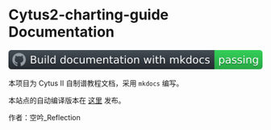 # Cytus2-charting-guide Documentation

![Build documentation with mkdocs](README.assets/build_with_mkdocs.svg)

本项目为 Cytus II 自制谱教程文档，采用 `mkdocs` 编写。

本站点的自动编译版本在 [这里](https://cytus2-charting-guide.kyreflection.com/) 发布。

作者：空吟_Reflection